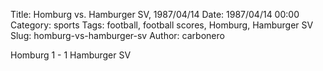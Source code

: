 Title: Homburg vs. Hamburger SV, 1987/04/14
Date: 1987/04/14 00:00
Category: sports
Tags: football, football scores, Homburg, Hamburger SV
Slug: homburg-vs-hamburger-sv
Author: carbonero


Homburg 1 - 1 Hamburger SV
